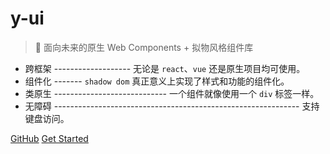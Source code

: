 # y-ui

> :art: 面向未来的原生 Web Components + 拟物风格组件库

* 跨框架 ------------------- 无论是 `react`、`vue` 还是原生项目均可使用。
* 组件化 ------- `shadow dom` 真正意义上实现了样式和功能的组件化。
* 类原生 ---------------------------- 一个组件就像使用一个 `div` 标签一样。
* 无障碍 ------------------------------------------------------------- 支持键盘访问。

[GitHub](https://github.com/1442916418/y-ui)
[Get Started](README.md)
